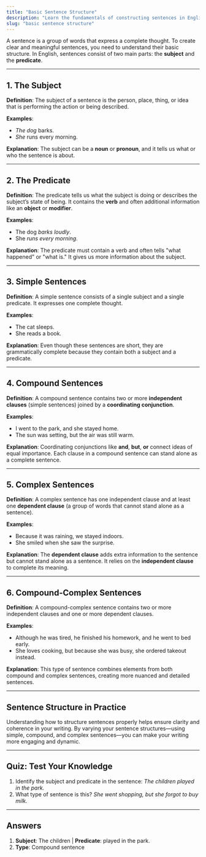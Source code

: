 ```yaml
---
title: "Basic Sentence Structure"
description: "Learn the fundamentals of constructing sentences in English."
slug: "basic sentence structure"
---
```


A sentence is a group of words that express a complete thought. To create clear and meaningful sentences, you need to understand their basic structure. In English, sentences consist of two main parts: the **subject** and the **predicate**.

---

## 1. The Subject

**Definition**: The subject of a sentence is the person, place, thing, or idea that is performing the action or being described.

**Examples**: 
- *The dog* barks.
- *She* runs every morning.

**Explanation**: The subject can be a **noun** or **pronoun**, and it tells us what or who the sentence is about.

---

## 2. The Predicate

**Definition**: The predicate tells us what the subject is doing or describes the subject’s state of being. It contains the **verb** and often additional information like an **object** or **modifier**.

**Examples**:
- The dog *barks loudly*.
- She *runs every morning*.

**Explanation**: The predicate must contain a verb and often tells "what happened" or "what is." It gives us more information about the subject.

---

## 3. Simple Sentences

**Definition**: A simple sentence consists of a single subject and a single predicate. It expresses one complete thought.

**Examples**:
- The cat sleeps.
- She reads a book.

**Explanation**: Even though these sentences are short, they are grammatically complete because they contain both a subject and a predicate.

---

## 4. Compound Sentences

**Definition**: A compound sentence contains two or more **independent clauses** (simple sentences) joined by a **coordinating conjunction**.

**Examples**: 
- I went to the park, and she stayed home.
- The sun was setting, but the air was still warm.

**Explanation**: Coordinating conjunctions like **and**, **but**, **or** connect ideas of equal importance. Each clause in a compound sentence can stand alone as a complete sentence.

---

## 5. Complex Sentences

**Definition**: A complex sentence has one independent clause and at least one **dependent clause** (a group of words that cannot stand alone as a sentence).

**Examples**:
- Because it was raining, we stayed indoors.
- She smiled when she saw the surprise.

**Explanation**: The **dependent clause** adds extra information to the sentence but cannot stand alone as a sentence. It relies on the **independent clause** to complete its meaning.

---

## 6. Compound-Complex Sentences

**Definition**: A compound-complex sentence contains two or more independent clauses and one or more dependent clauses.

**Examples**:
- Although he was tired, he finished his homework, and he went to bed early.
- She loves cooking, but because she was busy, she ordered takeout instead.

**Explanation**: This type of sentence combines elements from both compound and complex sentences, creating more nuanced and detailed sentences.

---

## Sentence Structure in Practice

Understanding how to structure sentences properly helps ensure clarity and coherence in your writing. By varying your sentence structures—using simple, compound, and complex sentences—you can make your writing more engaging and dynamic.

---

## Quiz: Test Your Knowledge

1. Identify the subject and predicate in the sentence: *The children played in the park.*
2. What type of sentence is this? *She went shopping, but she forgot to buy milk.*

---

## Answers
1. **Subject**: The children | **Predicate**: played in the park.
2. **Type**: Compound sentence

